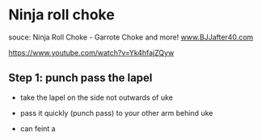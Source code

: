 # Ninja roll choke

souce: Ninja Roll Choke - Garrote Choke and more! www.BJJafter40.com

https://www.youtube.com/watch?v=Yk4hfajZQyw



## Step 1: punch pass the lapel


- take the lapel on the side not outwards of uke

- pass it quickly (punch pass) to your other arm behind uke
- can feint a 